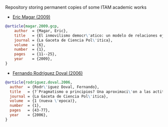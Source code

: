 Repository storing permanent copies of some ITAM academic works

-   [Eric Magar (2009)](https://github.com/emagar/paper-mirror/blob/master/magar2009gcp.pdf)

```bibtex
@article{magar.2009.gcp,
    author  = {Magar, Eric},
    title   = {El inmovilismo democr\'atico: un modelo de relaciones ejecutivo-legislativo en reg\'imenes con poderes separados},
    journal = {La Gaceta de Ciencia Pol\'itica},
    volume  = {6},
    number  = {1},
    pages   = {11--25},
    year    = {2009},
}
```

-   [Fernando Rodríguez Doval (2006)](https://github.com/emagar/paper-mirror/blob/master/rodriguez-doval-2006gcp.pdf)

```bibtex
@article{rodriguez.doval.2006,
  author  = {Rodr\'iguez Doval, Fernando},
  title   = {?`Pragmatismo o principios? Una aproximaci\'on a las actitudes y posturas estrat\'egicas de los panistas},
  journal = {La Gaceta de Ciencia Pol\'itica},
  volume  = {1 (nueva \'epoca)},
  number  = {1},
  pages   = {43-77},
  year    = {2006},
}
```
